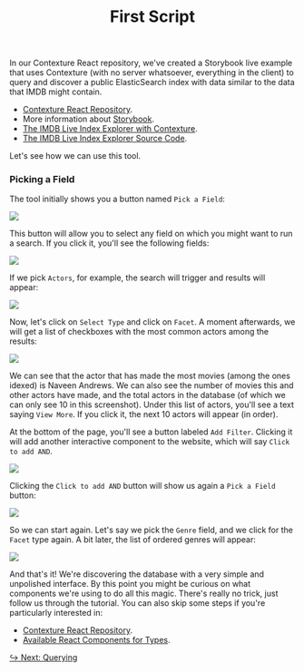 ﻿---
title: First Script
---

In our Contexture React repository, we've created a Storybook live
example that uses Contexture (with no server whatsoever, everything in
the client) to query and discover a public ElasticSearch index with
data similar to the data that IMDB might contain.

- [Contexture React Repository](https://github.com/smartprocure/contexture-react).
- More information about [Storybook](https://github.com/storybooks/storybook).
- [The IMDB Live Index Explorer with Contexture](https://smartprocure.github.io/contexture-react/?selectedKind=Index%20Explorer&selectedStory=Advanced%20Search).
- [The IMDB Live Index Explorer Source Code](https://smartprocure.github.io/contexture-react/?selectedKind=Index%20Explorer&selectedStory=Advanced%20Search).

Let's see how we can use this tool.

### Picking a Field

The tool initially shows you a button named `Pick a Field`:

![](https://i.imgur.com/CWz4Moy.png)

This button will allow you to select any field on which you might want
to run a search. If you click it, you'll see the following fields:

![](https://i.imgur.com/RR6vMP1.png)

If we pick `Actors`, for example, the search will trigger and results
will appear:

![](https://i.imgur.com/kep1LIo.png)

Now, let's click on `Select Type` and click on `Facet`. A moment
afterwards, we will get a list of checkboxes with the most common
actors among the results:

![](https://i.imgur.com/2Gq5FEh.png)

We can see that the actor that has made the most movies (among the
ones idexed) is Naveen Andrews. We can also see the number of movies
this and other actors have made, and the total actors in the database
(of which we can only see 10 in this screenshot). Under this list of
actors, you'll see a text saying `View More`. If you click it, the
next 10 actors will appear (in order).

At the bottom of the page, you'll see a button labeled `Add Filter`.
Clicking it will add another interactive component to the website,
which will say `Click to add AND`.

![](https://i.imgur.com/sRHN04n.png)

Clicking the `Click to add AND` button will show us again a `Pick a
Field` button:

![](https://i.imgur.com/oA4LOEK.png)

So we can start again. Let's say we pick the `Genre` field, and we
click for the `Facet` type again. A bit later, the list of ordered
genres will appear:

![](https://i.imgur.com/nfbVlQ2.png)

And that's it! We're discovering the database with a very simple and
unpolished interface. By this point you might be curious on what
components we're using to do all this magic. There's really no trick,
just follow us through the tutorial. You can also skip some steps if
you're particularly interested in:

- [Contexture React Repository](https://github.com/smartprocure/contexture-react).
- [Available React Components for Types](../types/react-components.md).

[↪ Next: Querying](../querying/README.md)
